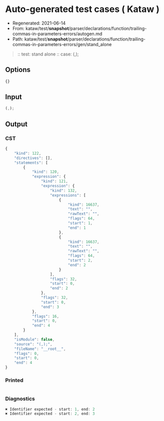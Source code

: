 # Auto-generated test cases ( Kataw )
- Regenerated: 2021-06-14
- From: kataw/test/__snapshot__/parser/declarations/function/trailing-commas-in-parameters-errors/autogen.md
- Path: kataw/test/__snapshot__/parser/declarations/function/trailing-commas-in-parameters-errors/gen/stand_alone
> :: test: stand alone
> :: case: (,);
## Options

`````js
{}
`````
## Input

`````js
(,);
`````
## Output

### CST

```javascript
{
    "kind": 122,
    "directives": [],
    "statements": [
        {
            "kind": 120,
            "expression": {
                "kind": 121,
                "expression": {
                    "kind": 132,
                    "expressions": [
                        {
                            "kind": 16637,
                            "text": "",
                            "rawText": "",
                            "flags": 64,
                            "start": 1,
                            "end": 1
                        },
                        {
                            "kind": 16637,
                            "text": "",
                            "rawText": "",
                            "flags": 64,
                            "start": 2,
                            "end": 2
                        }
                    ],
                    "flags": 32,
                    "start": 0,
                    "end": 2
                },
                "flags": 32,
                "start": 0,
                "end": 3
            },
            "flags": 16,
            "start": 0,
            "end": 4
        }
    ],
    "isModule": false,
    "source": "(,);",
    "fileName": "__root__",
    "flags": 0,
    "start": 0,
    "end": 4
}
```

### Printed

```javascript

```

### Diagnostics

```javascript
✖ Identifier expected - start: 1, end: 2
✖ Identifier expected - start: 2, end: 3

```

